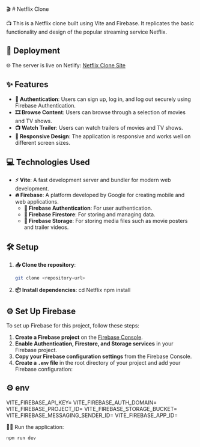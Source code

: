 🎬 # Netflix Clone

📺 This is a Netflix clone built using Vite and Firebase. It replicates the basic functionality and design of the popular streaming service Netflix.

## 🚀 Deployment

🌐 The server is live on Netlify: [Netflix Clone Site](https://netflixclonesite.netlify.app)

## ✨ Features

- **🔐 Authentication**: Users can sign up, log in, and log out securely using Firebase Authentication.
- **🎞️ Browse Content**: Users can browse through a selection of movies and TV shows.
- **📺 Watch Trailer**: Users can watch trailers of movies and TV shows.
- **📱 Responsive Design**: The application is responsive and works well on different screen sizes.

## 💻 Technologies Used

- **⚡ Vite**: A fast development server and bundler for modern web development.
- **🔥 Firebase**: A platform developed by Google for creating mobile and web applications.
  - **🔐 Firebase Authentication**: For user authentication.
  - **📂 Firebase Firestore**: For storing and managing data.
  - **📁 Firebase Storage**: For storing media files such as movie posters and trailer videos.

## 🛠️ Setup

1. **📥 Clone the repository**:
   ```bash
   git clone <repository-url>
   ```
2. **📦 Install dependencies**:
   cd Netflix
   npm install

## ⚙️ Set Up Firebase

To set up Firebase for this project, follow these steps:

1. **Create a Firebase project** on the [Firebase Console](https://console.firebase.google.com/).
2. **Enable Authentication, Firestore, and Storage services** in your Firebase project.
3. **Copy your Firebase configuration settings** from the Firebase Console.
4. **Create a `.env` file** in the root directory of your project and add your Firebase configuration:

## ⚙️ env

VITE_FIREBASE_API_KEY=<your-api-key>
VITE_FIREBASE_AUTH_DOMAIN=<your-auth-domain>
VITE_FIREBASE_PROJECT_ID=<your-project-id>
VITE_FIREBASE_STORAGE_BUCKET=<your-storage-bucket>
VITE_FIREBASE_MESSAGING_SENDER_ID=<your-messaging-sender-id>
VITE_FIREBASE_APP_ID=<your-app-id>

🏃‍♂️ Run the application:

```bash
npm run dev
```
